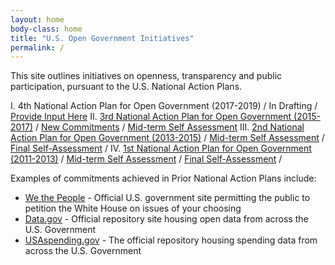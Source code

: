 ```yaml
---
layout: home
body-class: home
title: "U.S. Open Government Initiatives"
permalink: /
---
```

This site outlines initiatives on openness, transparency and public participation, pursuant to the U.S. National Action Plans. 

I.   4th National Action Plan for Open Government (2017-2019) / In Drafting / [Provide Input Here](/pages/nap4Co-CreationPage)
II.  [3rd National Action Plan for Open Government (2015-2017)](/assets/files/final_us_open_government_national_action_plan_3_0.pdf) / [New Commitments](/assets/files/new_nap_commitments_final.pdf) / [Mid-term Self Assessment](/assets/files/nap_3_self_assessment_final.pdf)
III. [2nd National Action Plan for Open Government (2013-2015)](/assets/files/NAP2.pdf) / [Mid-term Self Assessment](/assets/files/NAP2SA-mid.pdf) / [Final Self-Assessment](/assets/files/NAP2SA.pdf) /
IV.  [1st National Action Plan for Open Government (2011-2013)](/assets/files/NAP1.pdf) / [Mid-term Self Assessment](/assets/files/NAP1SA-mid.pdf) / [Final Self-Assessment](/assets/files/NAP1SA.pdf) / 


Examples of commitments achieved in Prior National Action Plans include:
* [We the People](https://petitions.whitehouse.gov) - Official U.S. government site permitting the public to petition the White House on issues of your choosing
* [Data.gov](https://www.data.gov) - Official repository site housing open data from across the U.S. Government
* [USAspending.gov](https://beta.usaspending.gov) - The official repository housing spending data from across the U.S. Government
